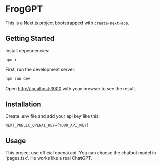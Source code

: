 # FrogGPT

This is a [Next.js](https://nextjs.org/) project bootstrapped with [`create-next-app`](https://github.com/vercel/next.js/tree/canary/packages/create-next-app).

## Getting Started

Install dependencies:

```bash
npm i
```

First, run the development server:

```bash
npm run dev
```

Open [http://localhost:3000](http://localhost:3000) with your browser to see the result.

## Installation

Create .env file and add your api key like this:

```
NEXT_PUBLIC_OPENAI_KEY={YOUR_API_KEY}
```

## Usage

This project use official openai api. You can choose the chatbot model in 'pages.tsx'.
He works like a real ChatGPT.
